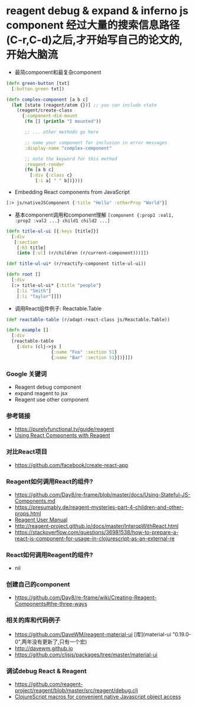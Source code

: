 # reagent debug & expand & inferno js component 经过大量的搜索信息路径(C-r,C-d)之后,才开始写自己的论文的,开始大脑流

* 最简component和最复杂component
```clojure
(defn green-button [txt]
  [:button.green txt])
```
```clojure
(defn complex-component [a b c]
  (let [state (reagent/atom {})] ;; you can include state
    (reagent/create-class
      {:component-did-mount
       (fn [] (println "I mounted"))

       ;; ... other methods go here

       ;; name your component for inclusion in error messages
       :display-name "complex-component"

       ;; note the keyword for this method
       :reagent-render
       (fn [a b c]
         [:div {:class c}
           [:i a] " " b])})))
```
* Embedding React components from JavaScript
```clojure
[:> js/nativeJSComponent {:title "Hello" :otherProp "World"}]
```
* 基本component调用和component理解
`[component {:prop1 :val1, :prop2 :val2 ...} child1 child2 ...]`
```clojure
(defn title-ul-ui [{:keys [title]}]
  [:div
   [:section
    [:h3 title]
    (into [:ul] (r/children (r/current-component)))]])

(def title-ul-ui* (r/reactify-component title-ul-ui))

(defn root []
  [:div
  [:> title-ul-ui* {:title "people"}
    [:li "Smith"]
    [:li "Taylor"]]])
```
* 调用React组件例子: Reactable.Table
```clojure
(def reactable-table (r/adapt-react-class js/Reactable.Table))

(defn example []
  [:div
  [reactable-table
    {:data (clj->js [
                 {:name "Foo" :section 51}
                 {:name "Bar" :section 51}])}]])
```
### Google 关键词
* Reagent debug component
* expand reagent to jsx
* Reagent use other component

### 参考链接
* https://purelyfunctional.tv/guide/reagent
* [Using React Components with Reagent](https://lambdaisland.com/episodes/react-components-reagent)

### 对比React项目
* https://github.com/facebook/create-react-app

### Reagent如何调用React的组件?
* https://github.com/Day8/re-frame/blob/master/docs/Using-Stateful-JS-Components.md
* https://presumably.de/reagent-mysteries-part-4-children-and-other-props.html
* [Reagent User Manual](https://gist.github.com/jmlsf/17c588deb326e538dcea6847bc66db9b)
* http://reagent-project.github.io/docs/master/InteropWithReact.html
* https://stackoverflow.com/questions/36981538/how-to-prepare-a-react-js-component-for-usage-in-clojurescript-as-an-external-re

### React如何调用Reagent的组件?
* nil

### 创建自己的component
* https://github.com/Day8/re-frame/wiki/Creating-Reagent-Components#the-three-ways

### 相关的库和代码例子
* https://github.com/DaveWM/reagent-material-ui [库](material-ui "0.19.0-0",两年没有更新了,只有一个宏)
* http://davewm.github.io
* https://github.com/cljsjs/packages/tree/master/material-ui

### 调试debug React & Reagent
* https://github.com/reagent-project/reagent/blob/master/src/reagent/debug.clj
* [ClojureScript macros for convenient native Javascript object access](https://github.com/binaryage/cljs-oops)


